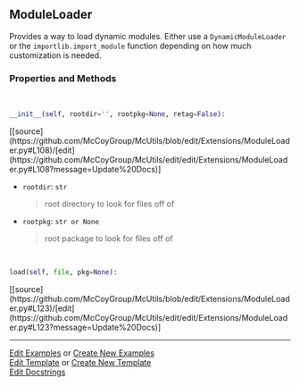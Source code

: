 ## <a id="McUtils.Extensions.ModuleLoader.ModuleLoader">ModuleLoader</a>
Provides a way to load dynamic modules.
Either use a `DynamicModuleLoader` or the `importlib.import_module` function
depending on how much customization is needed.

### Properties and Methods
<a id="McUtils.Extensions.ModuleLoader.ModuleLoader.__init__" class="docs-object-method">&nbsp;</a> 
```python
__init__(self, rootdir='', rootpkg=None, retag=False): 
```
<div class="docs-source-link" markdown="1">
[[source](https://github.com/McCoyGroup/McUtils/blob/edit/Extensions/ModuleLoader.py#L108)/[edit](https://github.com/McCoyGroup/McUtils/edit/edit/Extensions/ModuleLoader.py#L108?message=Update%20Docs)]
</div>


- `rootdir`: `str`
    >root directory to look for files off of
- `rootpkg`: `str or None`
    >root package to look for files off of

<a id="McUtils.Extensions.ModuleLoader.ModuleLoader.load" class="docs-object-method">&nbsp;</a> 
```python
load(self, file, pkg=None): 
```
<div class="docs-source-link" markdown="1">
[[source](https://github.com/McCoyGroup/McUtils/blob/edit/Extensions/ModuleLoader.py#L123)/[edit](https://github.com/McCoyGroup/McUtils/edit/edit/Extensions/ModuleLoader.py#L123?message=Update%20Docs)]
</div>





___

[Edit Examples](https://github.com/McCoyGroup/McUtils/edit/edit/ci/examples/McUtils/Extensions/ModuleLoader/ModuleLoader.md) or 
[Create New Examples](https://github.com/McCoyGroup/McUtils/new/edit/?filename=ci/examples/McUtils/Extensions/ModuleLoader/ModuleLoader.md) <br/>
[Edit Template](https://github.com/McCoyGroup/McUtils/edit/edit/ci/docs/McUtils/Extensions/ModuleLoader/ModuleLoader.md) or 
[Create New Template](https://github.com/McCoyGroup/McUtils/new/edit/?filename=ci/docs/templates/McUtils/Extensions/ModuleLoader/ModuleLoader.md) <br/>
[Edit Docstrings](https://github.com/McCoyGroup/McUtils/edit/edit/McUtils/Extensions/ModuleLoader.py?message=Update%20Docs)